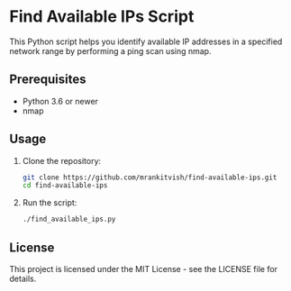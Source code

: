 # Find Available IPs Script

This Python script helps you identify available IP addresses in a specified network range by performing a ping scan using nmap.

## Prerequisites

- Python 3.6 or newer
- nmap

## Usage

1. Clone the repository:

   ```bash
   git clone https://github.com/mrankitvish/find-available-ips.git
   cd find-available-ips
2. Run the script:

   ```bash
   ./find_available_ips.py

## License
This project is licensed under the MIT License - see the LICENSE file for details.
